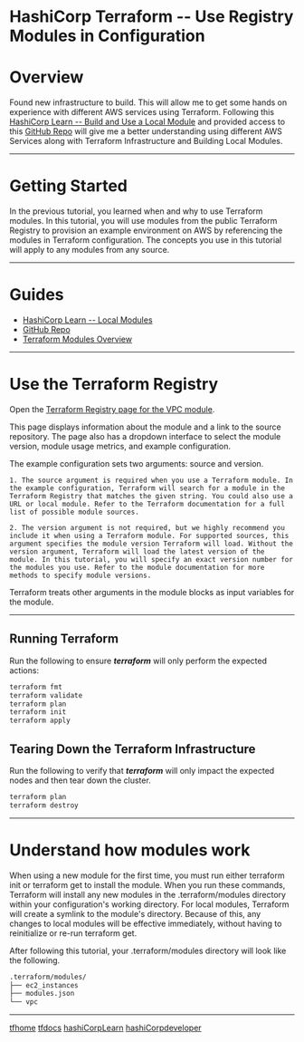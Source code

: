 # HashiCorp Terraform -- Use Registry Modules in Configuration

# Overview

Found new infrastructure to build. This will allow me to get some hands on experience with different AWS services using Terraform. Following this [HashiCorp Learn -- Build and Use a Local Module](https://learn.hashicorp.com/tutorials/terraform/module-create?in=terraform/modules) and provided access to this [GitHub Repo](https://github.com/hashicorp/learn-terraform-modules-create) will give me a better understanding using different AWS Services along with Terraform Infrastructure and Building Local Modules.

-----


# Getting Started

In the previous tutorial, you learned when and why to use Terraform modules. In this tutorial, you will use modules from the public Terraform Registry to provision an example environment on AWS by referencing the modules in Terraform configuration. The concepts you use in this tutorial will apply to any modules from any source.

---

# Guides
- [HashiCorp Learn -- Local Modules](https://learn.hashicorp.com/tutorials/terraform/module-create?in=terraform/modules)
- [GitHub Repo](https://github.com/hashicorp/learn-terraform-modules-use)
- [Terraform Modules Overview](https://learn.hashicorp.com/tutorials/terraform/module?in=terraform/modules)

---

# Use the Terraform Registry

Open the [Terraform Registry page for the VPC module](https://registry.terraform.io/modules/terraform-aws-modules/vpc/aws/3.14.0?_gl=1*emjms2*_ga*ODM0MDQwMjA4LjE2NjQ0MjA3NzY.*_ga_P7S46ZYEKW*MTY2NTc3NTU1Ny4xNS4xLjE2NjU3NzkxMjIuMC4wLjA.).

This page displays information about the module and a link to the source repository. The page also has a dropdown interface to select the module version, module usage metrics, and example configuration.

The example configuration sets two arguments: source and version.

    1. The source argument is required when you use a Terraform module. In the example configuration, Terraform will search for a module in the Terraform Registry that matches the given string. You could also use a URL or local module. Refer to the Terraform documentation for a full list of possible module sources.

    2. The version argument is not required, but we highly recommend you include it when using a Terraform module. For supported sources, this argument specifies the module version Terraform will load. Without the version argument, Terraform will load the latest version of the module. In this tutorial, you will specify an exact version number for the modules you use. Refer to the module documentation for more methods to specify module versions.

Terraform treats other arguments in the module blocks as input variables for the module. 

---
## Running Terraform

Run the following to ensure ***terraform*** will only perform the expected
actions:

```sh
terraform fmt
terraform validate
terraform plan
terraform init
terraform apply
```
## Tearing Down the Terraform Infrastructure

Run the following to verify that ***terraform*** will only impact the expected
nodes and then tear down the cluster.

```sh
terraform plan
terraform destroy
```
---

# Understand how modules work

When using a new module for the first time, you must run either terraform init or terraform get to install the module. When you run these commands, Terraform will install any new modules in the .terraform/modules directory within your configuration's working directory. For local modules, Terraform will create a symlink to the module's directory. Because of this, any changes to local modules will be effective immediately, without having to reinitialize or re-run terraform get.

After following this tutorial, your .terraform/modules directory will look like the following.
```sh
.terraform/modules/
├── ec2_instances
├── modules.json
└── vpc
```
---

[tfhome](https://www.terraform.io)
[tfdocs](https://registry.terraform.io/providers/hashicorp/aws/latest/docs)
[hashiCorpLearn](https://learn.hashicorp.com/)
[hashiCorpdeveloper](https://developer.hashicorp.com/)